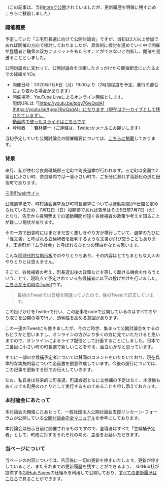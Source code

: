 （この記事は、当初[noteで公開](https://note.com/miyake_civic/n/n75d7f2b4ce45)されていましたが、更新履歴を明確に残すためこちらに移設しました）

### 開催概要
予定していた「三宅町長選に向けて公開討論会」ですが、当初は2人以上参加であれば開催の方向で検討しておりましたが、具体的に検討を進めていく中で開催が登壇者と聴衆の双方にメリットをもたらすことができないと判断し、開催を見送ることとしました。

公開討論会に変わって、公開討論会を企画したきっかけから開催断念にいたるまでの経緯をYOu

- 開催日時：2020年7月6日（月）19:00より（2時間程度を予定、進行の都合により変わる場合があります）
- 開催場所：YouTube Liveによるオンライン開催とします。  
配信URLは「[https://youtu.be/tpgy76wQxdA](https://youtu.be/tpgy76wQxdA)」になります（現在はアーカイブとして残されています）。  
[動画内で使ったスライドはこちらです](https://docs.google.com/presentation/d/e/2PACX-1vSNEJW6icTk70C1IaV9g6DbtU6rpv2E2bD-KDLIei0Q2ePYC-L880qezaS7vbdiIN-GpwHIA4S5QWre/pub?start=false&loop=false&delayms=3000)
- 登壇者　：若林健一（ご連絡は、[Twitter](https://twitter.com/miyake_civic)か[メール](mailto:miyake.town.civic@gmail.com)にお願いします）

当初予定していた公開討論会の開催概要については、[こちらに掲載](https://docs.google.com/presentation/d/1OhLMxr6rgEiJLPmrdBdUeB43UuoHCy9WfCIDvTMWmmQ/edit?usp=sharing)しております。

### 背景
来月、私が住む奈良県磯城郡三宅町で町長選挙が行われます。三宅町は全国で2番目に小さい町、奈良県内では一番小さい町で、ご多分に漏れず高齢化の進む田舎町であります。

[三宅町webサイト](https://www.town.miyake.lg.jp/)

公職選挙法で、町村議会選挙及び町村長選挙については運動期間が5日間と定められているため、7月12日（日）投開票であれば告示はその5日前7月7日（火）となり、告示から投開票までの運動期間が短く各候補者の政策や考えを知ることが難しい現状があります。

その一方で田舎町にはまだまだ古く悪しきやり方が横行していて、選挙のたびに「怪文書」と呼ばれる立候補者を批判するような文書が飛び交うこともあります。田舎町が「ムラ社会」と呼ばれるひとつの理由かなとも思います。

こんな[前時代的な掲示板](http://bbs.mottoki.com/index?bbs=miyaketyou)でのやりとりもあり、その内容はとてもまともな大人のやりとりとは思えません。

そこで、各候補者の考え、町長選出後の政策などを等しく聴ける機会を作ろうということで、現時点で予定されている各候補者に以下の投げかけを行いました。[こちらがその時のTweet](https://twitter.com/kwaka1208/status/1274142614955061248)です。

> 最初のTweetでは日程を間違っていたので、後のTweetで訂正しています。

この投げかけをTwitterで行い、この記事をnoteで公開しているのはすべてのやり取りを公開の場で行い、透明性を高める意図があります。

この一連のTweetにも書きましたが、今のご時世、集まって公開討論会をするのもどうかと思いますし、オンラインの方がより多くの方に見ていただけると思いますので、オンラインによるライブ配信として計画することにしました。日本で二番目に小さい町の町長選で新しいことをやる、面白いかなと思っています。

すでに一部の立候補予定者については賛同のコメントをいただいており、現在具体的な実施内容について企画書を鋭意作成しています。今後の進行については、この記事を更新する形でお伝えしていきます。

なお、私自身は将来的に町長選、町議会選ともに立候補の予定はなく、本活動もあくまでも町民のひとりとして実行するものであることを申し添えておきます。

### 本討論会にあたって
本討論会の開催にたあたって、一般社団法人公開討論会支援リンカーン･フォーラムが公開している[公開討論会完全マニュアル](http://www.touronkai.org/manual/ht/index.html)を参考にしております。

本討論会は告示日前に開催されるものですので、登壇者はすべて「立候補予定者」として、町政に対するそれぞれの考え、主張をお話いただきます。

### 当ページについて
当ページの内容については、告示後に一切の更新を停止いたします。更新が停止していること、またそれまでの更新履歴を残すことができるよう、　GitHub社が提供する[GitHub Pages](https://docs.github.com/ja/github/working-with-github-pages/about-github-pages)の仕組みを利用して公開しており、[すべての更新履歴はこちら](https://github.com/miyake-town-civic/2020-mayoral-election/commits/master/README.md)で見ることができます。

